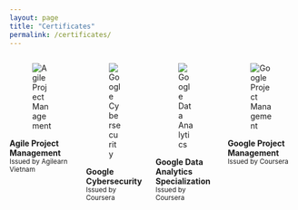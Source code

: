 ```yaml
---
layout: page
title: "Certificates"
permalink: /certificates/
---
```


<section class="section">
    <div class="container">
        <div class="columns is-multiline is-centered">
            <div class="column is-one-third">
                <div class="card">
                    <div class="card-image">
                        <figure class="image is-4by3">
                            <img src="{{ site.baseurl }}/assets/images/certificates/certificate1.jpg" alt="Agile Project Management">
                        </figure>
                    </div>
                    <div class="card-content">
                        <div class="content">
                            <strong>Agile Project Management</strong>
                            <br>
                            <small>Issued by Agilearn Vietnam</small>
                        </div>
                    </div>
                </div>
            </div>
            <div class="column is-one-third">
                <div class="card">
                    <div class="card-image">
                        <figure class="image is-4by3">
                            <img src="{{ site.baseurl }}/assets/images/certificates/certificate2.jpg" alt="Google Cybersecurity">
                        </figure>
                    </div>
                    <div class="card-content">
                        <div class="content">
                            <strong>Google Cybersecurity</strong>
                            <br>
                            <small>Issued by Coursera</small>
                        </div>
                    </div>
                </div>
            </div>
            <div class="column is-one-third">
                <div class="card">
                    <div class="card-image">
                        <figure class="image is-4by3">
                            <img src="{{ site.baseurl }}/assets/images/certificates/certificate3.jpg" alt="Google Data Analytics">
                        </figure>
                    </div>
                    <div class="card-content">
                        <div class="content">
                            <strong>Google Data Analytics Specialization</strong>
                            <br>
                            <small>Issued by Coursera</small>
                        </div>
                    </div>
                </div>
            </div>
            <div class="column is-one-third">
                <div class="card">
                    <div class="card-image">
                        <figure class="image is-4by3">
                            <img src="{{ site.baseurl }}/assets/images/certificates/certificate4.jpg" alt="Google Project Management">
                        </figure>
                    </div>
                    <div class="card-content">
                        <div class="content">
                            <strong>Google Project Management</strong>
                            <br>
                            <small>Issued by Coursera</small>
                        </div>
                    </div>
                </div>
            </div>
        </div>
    </div>
</section>

